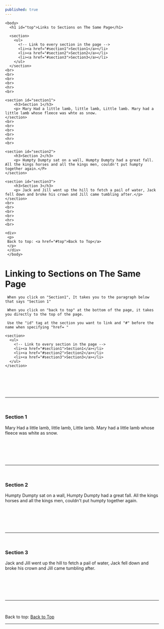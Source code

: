 ```yaml
---
published: true
---
```


```
<body>
  <h1 id="top">Links to Sections on The Same Page</h1>
  
  <section>
    <ul>
      <!-- Link to every section in the page -->
      <li><a href="#section1">Section1</a></li>
      <li><a href="#section2">Section2</a></li>
      <li><a href="#section3">Section3</a></li>
    </ul>
  </section>
<br>
<br>
<br>
<br>
<hr>
<br>

<section id="section1">
    <h3>Section 1</h3> 
    <p> Mary Had a little lamb, little lamb, Little lamb. Mary had a little lamb whose fleece was whte as snow.
</section>
<br>
<br>
<br>
<br>
<hr>
<br>

<section id="section2"> 
    <h3>Section 2</h3>
    <p> Humpty Dumpty sat on a wall, Humpty Dumpty had a great fall. All the kings horses and all the kings men, couldn't put humpty together again.</P>
</section>

<section id="section3">
    <h3>Section 3</h3> 
    <p> Jack and Jill went up the hill to fetch a pail of water, Jack fell down and broke his crown and Jill came tumbling after.</p>
</section>
<br>
<br>
<br>
<br>
<hr>
<br> 

<div>
 <p>
 Back to top: <a href="#top">Back to Top</a>
 </p>
 </div>
 </body>  
```

  <body>
    <h1 id="top">Linking to Sections on The Same Page</h1>
  
     When you click on "Section1", It takes you to the paragraph below that says "Section 1" 
  
     When you click on "back to top" at the bottom of the page, it takes you directly to the top of the page. 
    
     Use the "id" tag at the section you want to link and "#" before the name when specifying "href= "
  
    <section>
      <ul>
        <!-- Link to every section in the page -->
        <li><a href="#section1">Section1</a></li>
        <li><a href="#section2">Section2</a></li>
        <li><a href="#section3">Section3</a></li>
      </ul>
    </section>
  <br>
  <br>
  <br>
  <br>
  <hr>
  <br>

  <section id="section1">
      <h3>Section 1</h3> 
      <p> Mary Had a little lamb, little lamb, Little lamb. Mary had a little lamb whose fleece was white as snow.</p>
      </section>
  <br>
  <br>
  <br>
  <br>
  <hr>
  <br>

  <section id="section2"> 
      <h3>Section 2</h3>
      <p> Humpty Dumpty sat on a wall, Humpty Dumpty had a great fall. All the kings horses and all the kings men,      couldn't put humpty together again.</p>
  </section>
   <br>
   <br>
   <br>
   <br>
   <hr>
   <br>  
  <section id="section3">
      <h3>Section 3</h3> 
      <p> Jack and Jill went up the hill to fetch a pail of water, Jack fell down and broke his crown and Jill came     tumbling after.</p>
  </section>
  <br>
  <br>
  <br>
  <br>
  <hr>
  <br> 

  <div>
   <p>
   Back to top: <a href="#top">Back to Top</a>
   </p>
   </div>
    <hr>
  </body>